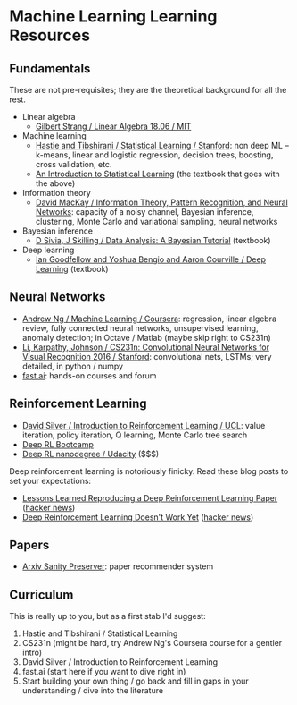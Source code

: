 # Machine Learning Learning Resources

## Fundamentals

These are not pre-requisites; they are the theoretical background for all the rest.

- Linear algebra
    - [Gilbert Strang / Linear Algebra 18.06 / MIT](https://ocw.mit.edu/courses/mathematics/18-06-linear-algebra-spring-2010/video-lectures/)
- Machine learning
    - [Hastie and Tibshirani / Statistical Learning / Stanford](https://lagunita.stanford.edu/courses/HumanitiesSciences/StatLearning/Winter2016/about): non deep ML – k-means, linear and logistic regression, decision trees, boosting, cross validation, etc.
    - [An Introduction to Statistical Learning](http://www-bcf.usc.edu/~gareth/ISL/) (the textbook that goes with the above)
- Information theory
    - [David MacKay / Information Theory, Pattern Recognition, and Neural Networks](https://www.youtube.com/watch?v=BCiZc0n6COY): capacity of a noisy channel, Bayesian inference, clustering, Monte Carlo and variational sampling, neural networks
- Bayesian inference
    - [D Sivia, J Skilling / Data Analysis: A Bayesian Tutorial](https://www.amazon.com/Data-Analysis-Bayesian-Devinderjit-Sivia/dp/0198568320) (textbook)
- Deep learning
    - [Ian Goodfellow and Yoshua Bengio and Aaron Courville / Deep Learning](https://www.deeplearningbook.org/) (textbook)

## Neural Networks

- [Andrew Ng / Machine Learning / Coursera](https://www.coursera.org/learn/machine-learning): regression, linear algebra review, fully connected neural networks, unsupervised learning, anomaly detection; in Octave / Matlab (maybe skip right to CS231n)
- [Li, Karpathy, Johnson / CS231n: Convolutional Neural Networks for Visual Recognition 2016 / Stanford](http://cs231n.stanford.edu/2016/): convolutional nets, LSTMs; very detailed, in python / numpy
- [fast.ai](http://www.fast.ai/): hands-on courses and forum

## Reinforcement Learning

- [David Silver / Introduction to Reinforcement Learning / UCL](https://www.youtube.com/watch?v=2pWv7GOvuf0): value iteration, policy iteration, Q learning, Monte Carlo tree search
- [Deep RL Bootcamp](https://www.youtube.com/channel/UCTgM-VlXKuylPrZ_YGAJHOw/videos)
- [Deep RL nanodegree / Udacity](https://www.udacity.com/course/deep-reinforcement-learning-nanodegree--nd893) ($$$)

Deep reinforcement learning is notoriously finicky. Read these blog posts to set your expectations:

- [Lessons Learned Reproducing a Deep Reinforcement Learning Paper](http://amid.fish/reproducing-deep-rl) ([hacker news](https://news.ycombinator.com/item?id=16792479))
- [Deep Reinforcement Learning Doesn't Work Yet](https://www.alexirpan.com/2018/02/14/rl-hard.html) ([hacker news](https://news.ycombinator.com/item?id=16383264))

## Papers

- [Arxiv Sanity Preserver](http://www.arxiv-sanity.com/): paper recommender system

## Curriculum

This is really up to you, but as a first stab I'd suggest:

1. Hastie and Tibshirani / Statistical Learning
2. CS231n (might be hard, try Andrew Ng's Coursera course for a gentler intro)
3. David Silver / Introduction to Reinforcement Learning
4. fast.ai (start here if you want to dive right in)
5. Start building your own thing / go back and fill in gaps in your understanding / dive into the literature

